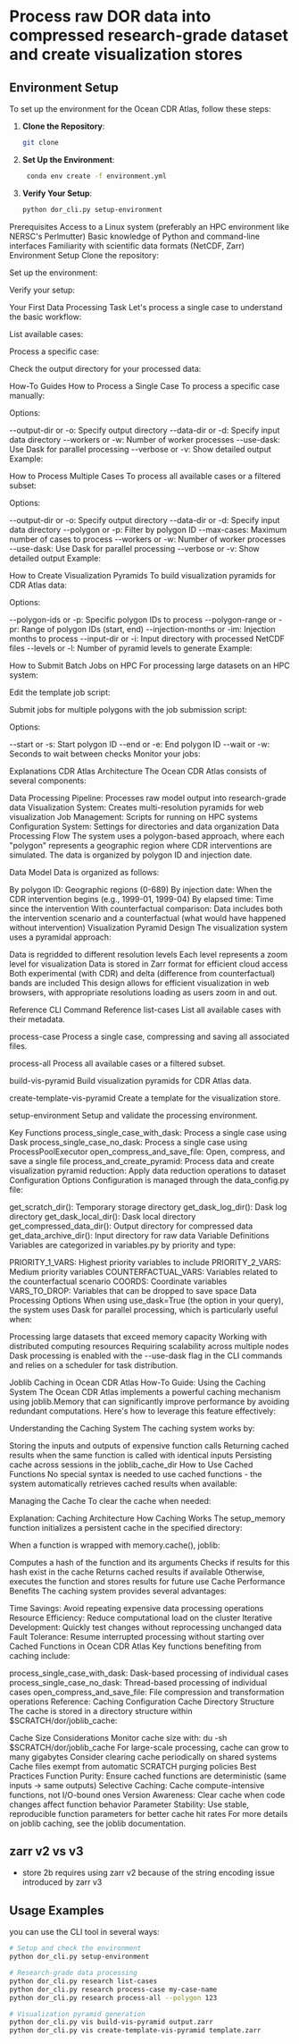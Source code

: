 # Process raw DOR data into compressed research-grade dataset and create visualization stores 


## Environment Setup

To set up the environment for the Ocean CDR Atlas, follow these steps:
1. **Clone the Repository**: 
   ```bash
   git clone
   ```
2. **Set Up the Environment**: 
   ```bash
    conda env create -f environment.yml
    ```

3. **Verify Your Setup**:
    ```bash
    python dor_cli.py setup-environment
    ```

Prerequisites
Access to a Linux system (preferably an HPC environment like NERSC's Perlmutter)
Basic knowledge of Python and command-line interfaces
Familiarity with scientific data formats (NetCDF, Zarr)
Environment Setup
Clone the repository:

Set up the environment:

Verify your setup:

Your First Data Processing Task
Let's process a single case to understand the basic workflow:

List available cases:

Process a specific case:

Check the output directory for your processed data:

How-To Guides
How to Process a Single Case
To process a specific case manually:

Options:

--output-dir or -o: Specify output directory
--data-dir or -d: Specify input data directory
--workers or -w: Number of worker processes
--use-dask: Use Dask for parallel processing
--verbose or -v: Show detailed output
Example:

How to Process Multiple Cases
To process all available cases or a filtered subset:

Options:

--output-dir or -o: Specify output directory
--data-dir or -d: Specify input data directory
--polygon or -p: Filter by polygon ID
--max-cases: Maximum number of cases to process
--workers or -w: Number of worker processes
--use-dask: Use Dask for parallel processing
--verbose or -v: Show detailed output
Example:

How to Create Visualization Pyramids
To build visualization pyramids for CDR Atlas data:

Options:

--polygon-ids or -p: Specific polygon IDs to process
--polygon-range or -pr: Range of polygon IDs (start, end)
--injection-months or -im: Injection months to process
--input-dir or -i: Input directory with processed NetCDF files
--levels or -l: Number of pyramid levels to generate
Example:

How to Submit Batch Jobs on HPC
For processing large datasets on an HPC system:

Edit the template job script:

Submit jobs for multiple polygons with the job submission script:

Options:

--start or -s: Start polygon ID
--end or -e: End polygon ID
--wait or -w: Seconds to wait between checks
Monitor your jobs:

Explanations
CDR Atlas Architecture
The Ocean CDR Atlas consists of several components:

Data Processing Pipeline: Processes raw model output into research-grade data
Visualization System: Creates multi-resolution pyramids for web visualization
Job Management: Scripts for running on HPC systems
Configuration System: Settings for directories and data organization
Data Processing Flow
The system uses a polygon-based approach, where each "polygon" represents a geographic region where CDR interventions are simulated. The data is organized by polygon ID and injection date.

Data Model
Data is organized as follows:

By polygon ID: Geographic regions (0-689)
By injection date: When the CDR intervention begins (e.g., 1999-01, 1999-04)
By elapsed time: Time since the intervention
With counterfactual comparison: Data includes both the intervention scenario and a counterfactual (what would have happened without intervention)
Visualization Pyramid Design
The visualization system uses a pyramidal approach:

Data is regridded to different resolution levels
Each level represents a zoom level for visualization
Data is stored in Zarr format for efficient cloud access
Both experimental (with CDR) and delta (difference from counterfactual) bands are included
This design allows for efficient visualization in web browsers, with appropriate resolutions loading as users zoom in and out.

Reference
CLI Command Reference
list-cases
List all available cases with their metadata.

process-case
Process a single case, compressing and saving all associated files.

process-all
Process all available cases or a filtered subset.

build-vis-pyramid
Build visualization pyramids for CDR Atlas data.

create-template-vis-pyramid
Create a template for the visualization store.

setup-environment
Setup and validate the processing environment.

Key Functions
process_single_case_with_dask: Process a single case using Dask
process_single_case_no_dask: Process a single case using ProcessPoolExecutor
open_compress_and_save_file: Open, compress, and save a single file
process_and_create_pyramid: Process data and create visualization pyramid
reduction: Apply data reduction operations to dataset
Configuration Options
Configuration is managed through the data_config.py file:

get_scratch_dir(): Temporary storage directory
get_dask_log_dir(): Dask log directory
get_dask_local_dir(): Dask local directory
get_compressed_data_dir(): Output directory for compressed data
get_data_archive_dir(): Input directory for raw data
Variable Definitions
Variables are categorized in variables.py by priority and type:

PRIORITY_1_VARS: Highest priority variables to include
PRIORITY_2_VARS: Medium priority variables
COUNTERFACTUAL_VARS: Variables related to the counterfactual scenario
COORDS: Coordinate variables
VARS_TO_DROP: Variables that can be dropped to save space
Data Processing Options
When using use_dask=True (the option in your query), the system uses Dask for parallel processing, which is particularly useful when:

Processing large datasets that exceed memory capacity
Working with distributed computing resources
Requiring scalability across multiple nodes
Dask processing is enabled with the --use-dask flag in the CLI commands and relies on a scheduler for task distribution.


Joblib Caching in Ocean CDR Atlas
How-To Guide: Using the Caching System
The Ocean CDR Atlas implements a powerful caching mechanism using joblib.Memory that can significantly improve performance by avoiding redundant computations. Here's how to leverage this feature effectively:

Understanding the Caching System
The caching system works by:

Storing the inputs and outputs of expensive function calls
Returning cached results when the same function is called with identical inputs
Persisting cache across sessions in the joblib_cache_dir
How to Use Cached Functions
No special syntax is needed to use cached functions - the system automatically retrieves cached results when available:

Managing the Cache
To clear the cache when needed:

Explanation: Caching Architecture
How Caching Works
The setup_memory function initializes a persistent cache in the specified directory:

When a function is wrapped with memory.cache(), joblib:

Computes a hash of the function and its arguments
Checks if results for this hash exist in the cache
Returns cached results if available
Otherwise, executes the function and stores results for future use
Cache Performance Benefits
The caching system provides several advantages:

Time Savings: Avoid repeating expensive data processing operations
Resource Efficiency: Reduce computational load on the cluster
Iterative Development: Quickly test changes without reprocessing unchanged data
Fault Tolerance: Resume interrupted processing without starting over
Cached Functions in Ocean CDR Atlas
Key functions benefiting from caching include:

process_single_case_with_dask: Dask-based processing of individual cases
process_single_case_no_dask: Thread-based processing of individual cases
open_compress_and_save_file: File compression and transformation operations
Reference: Caching Configuration
Cache Directory Structure
The cache is stored in a directory structure within $SCRATCH/dor/joblib_cache:

Cache Size Considerations
Monitor cache size with: du -sh $SCRATCH/dor/joblib_cache
For large-scale processing, cache can grow to many gigabytes
Consider clearing cache periodically on shared systems
Cache files exempt from automatic SCRATCH purging policies
Best Practices
Function Purity: Ensure cached functions are deterministic (same inputs → same outputs)
Selective Caching: Cache compute-intensive functions, not I/O-bound ones
Version Awareness: Clear cache when code changes affect function behavior
Parameter Stability: Use stable, reproducible function parameters for better cache hit rates
For more details on joblib caching, see the joblib documentation.


## zarr v2 vs v3 

- store 2b requires using zarr v2 because of the string encoding issue introduced by zarr v3

## Usage Examples

you can use the CLI tool in several ways:

```bash
# Setup and check the environment
python dor_cli.py setup-environment

# Research-grade data processing
python dor_cli.py research list-cases
python dor_cli.py research process-case my-case-name
python dor_cli.py research process-all --polygon 123

# Visualization pyramid generation
python dor_cli.py vis build-vis-pyramid output.zarr
python dor_cli.py vis create-template-vis-pyramid template.zarr
```


